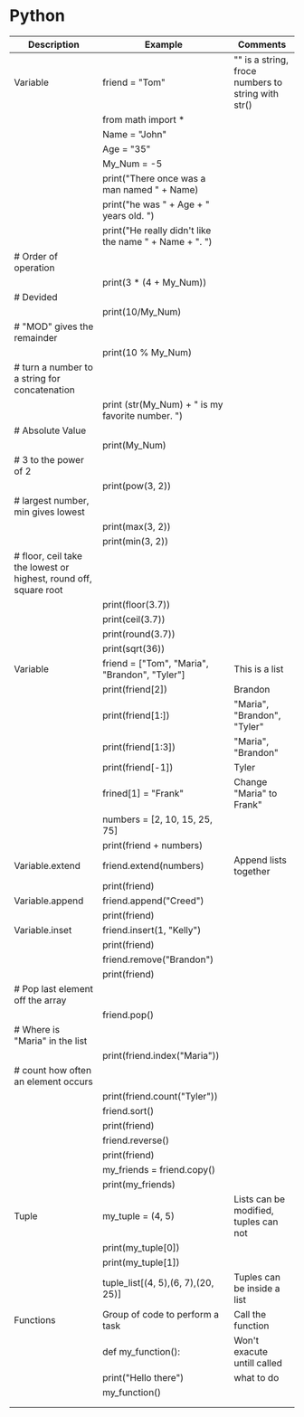 # Python

| Description | Example | Comments |
| ------------- | ------------- | ------------- |
| Variable | friend = "Tom" | "" is a string, froce numbers to string with str() |
|| from math import * ||
|| Name = "John"||
|| Age = "35"||
|| My_Num = -5||
|| print("There once was a man named " + Name)||
|| print("he was " + Age + " years old.  ")||
|| print("He really didn't like the name " + Name + ".  ")||
|# Order of operation|||
||print(3 * (4 + My_Num))||
|# Devided|||
||print(10/My_Num)||
|# "MOD" gives the remainder|||
||print(10 % My_Num)||
|# turn a number to a string for concatenation|||
||print (str(My_Num) + " is my favorite number.  ")||
|# Absolute Value|||
||print(My_Num)||
|# 3 to the power of 2|||
||print(pow(3, 2))||
|# largest number, min gives lowest|||
||print(max(3, 2))||
||print(min(3, 2))||
|# floor, ceil take the lowest or highest, round off, square root|||
||print(floor(3.7))||
||print(ceil(3.7))||
||print(round(3.7))||
||print(sqrt(36))||
| Variable | friend = ["Tom", "Maria", "Brandon", "Tyler"] | This is a list |
|| print(friend[2]) | Brandon | 
|| print(friend[1:])| "Maria", "Brandon", "Tyler" |
|| print(friend[1:3])| "Maria", "Brandon" |
|| print(friend[-1])| Tyler |
|| frined[1] = "Frank" | Change "Maria" to Frank" |
|| numbers = [2, 10, 15, 25, 75]||
|| print(friend + numbers)||
| Variable.extend | friend.extend(numbers) | Append lists together |
||print(friend)||
| Variable.append | friend.append("Creed")|  |
||print(friend)||
| Variable.inset | friend.insert(1, "Kelly")|  |
||print(friend)||
||friend.remove("Brandon")||
||print(friend)||
|# Pop last element off the array|||
||friend.pop()||
|# Where is "Maria" in the list|||
||print(friend.index("Maria"))||
|# count how often an element occurs|||
||print(friend.count("Tyler"))||
||friend.sort()||
||print(friend)||
||friend.reverse()||
||print(friend)||
||my_friends = friend.copy()||
||print(my_friends)||
|Tuple|my_tuple = (4, 5)|Lists can be modified, tuples can not|
||print(my_tuple[0])||
||print(my_tuple[1])||
||tuple_list[(4, 5),(6, 7),(20, 25)] | Tuples can be inside a list
| Functions | Group of code to perform a task | Call the function|
||def my_function():|Won't exacute untill called|
||    print("Hello there") | what to do|
||my_function()|| Call to the function||
||||
||||
